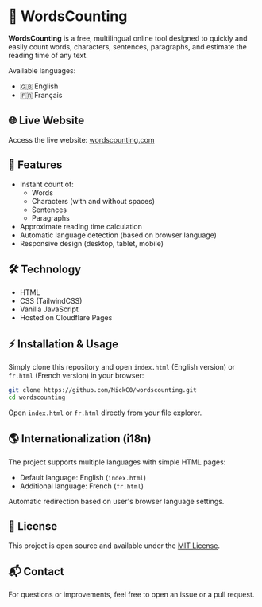 # 📖 WordsCounting

**WordsCounting** is a free, multilingual online tool designed to quickly and easily count words, characters, sentences, paragraphs, and estimate the reading time of any text.

Available languages:
- 🇬🇧 English
- 🇫🇷 Français

## 🌐 Live Website

Access the live website: [wordscounting.com](https://wordscounting.com)

## 🚀 Features

- Instant count of:
    - Words
    - Characters (with and without spaces)
    - Sentences
    - Paragraphs
- Approximate reading time calculation
- Automatic language detection (based on browser language)
- Responsive design (desktop, tablet, mobile)

## 🛠️ Technology

- HTML
- CSS (TailwindCSS)
- Vanilla JavaScript
- Hosted on Cloudflare Pages

## ⚡ Installation & Usage

Simply clone this repository and open `index.html` (English version) or `fr.html` (French version) in your browser:

```bash
git clone https://github.com/MickC0/wordscounting.git
cd wordscounting
```

Open `index.html` or `fr.html` directly from your file explorer.

## 🌎 Internationalization (i18n)

The project supports multiple languages with simple HTML pages:
- Default language: English (`index.html`)
- Additional language: French (`fr.html`)

Automatic redirection based on user's browser language settings.

## 🔖 License

This project is open source and available under the [MIT License](LICENSE).

## 📬 Contact

For questions or improvements, feel free to open an issue or a pull request.